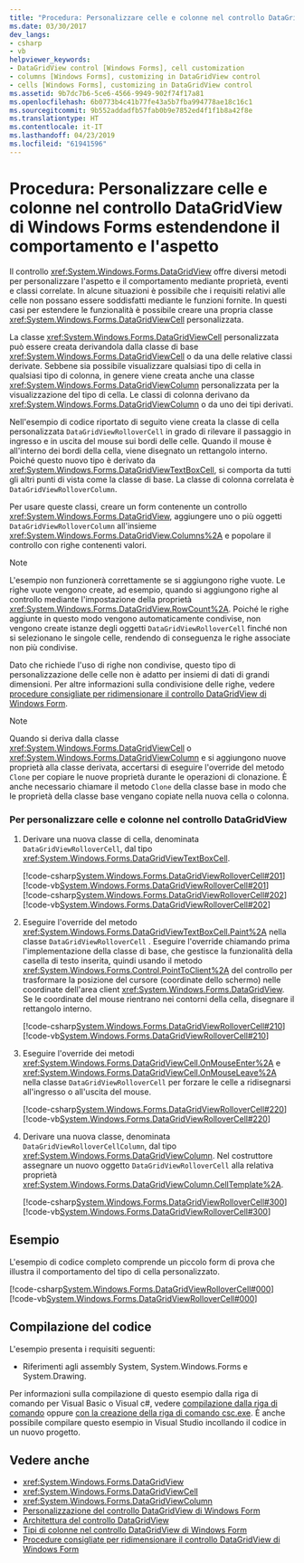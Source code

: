 ```yaml
---
title: "Procedura: Personalizzare celle e colonne nel controllo DataGridView di Windows Forms estendendone il comportamento e l'aspetto"
ms.date: 03/30/2017
dev_langs:
- csharp
- vb
helpviewer_keywords:
- DataGridView control [Windows Forms], cell customization
- columns [Windows Forms], customizing in DataGridView control
- cells [Windows Forms], customizing in DataGridView control
ms.assetid: 9b7dc7b6-5ce6-4566-9949-902f74f17a81
ms.openlocfilehash: 6b0773b4c41b77fe43a5b7fba994778ae18c16c1
ms.sourcegitcommit: 9b552addadfb57fab0b9e7852ed4f1f1b8a42f8e
ms.translationtype: HT
ms.contentlocale: it-IT
ms.lasthandoff: 04/23/2019
ms.locfileid: "61941596"
---
```

# <a name="how-to-customize-cells-and-columns-in-the-windows-forms-datagridview-control-by-extending-their-behavior-and-appearance"></a>Procedura: Personalizzare celle e colonne nel controllo DataGridView di Windows Forms estendendone il comportamento e l'aspetto
Il controllo <xref:System.Windows.Forms.DataGridView> offre diversi metodi per personalizzare l'aspetto e il comportamento mediante proprietà, eventi e classi correlate. In alcune situazioni è possibile che i requisiti relativi alle celle non possano essere soddisfatti mediante le funzioni fornite. In questi casi per estendere le funzionalità è possibile creare una propria classe <xref:System.Windows.Forms.DataGridViewCell> personalizzata.  
  
 La classe <xref:System.Windows.Forms.DataGridViewCell> personalizzata può essere creata derivandola dalla classe di base <xref:System.Windows.Forms.DataGridViewCell> o da una delle relative classi derivate. Sebbene sia possibile visualizzare qualsiasi tipo di cella in qualsiasi tipo di colonna, in genere viene creata anche una classe <xref:System.Windows.Forms.DataGridViewColumn> personalizzata per la visualizzazione del tipo di cella. Le classi di colonna derivano da <xref:System.Windows.Forms.DataGridViewColumn> o da uno dei tipi derivati.  
  
 Nell'esempio di codice riportato di seguito viene creata la classe di cella personalizzata `DataGridViewRolloverCell` in grado di rilevare il passaggio in ingresso e in uscita del mouse sui bordi delle celle. Quando il mouse è all'interno dei bordi della cella, viene disegnato un rettangolo interno. Poiché questo nuovo tipo è derivato da <xref:System.Windows.Forms.DataGridViewTextBoxCell>, si comporta da tutti gli altri punti di vista come la classe di base. La classe di colonna correlata è `DataGridViewRolloverColumn`.  
  
 Per usare queste classi, creare un form contenente un controllo <xref:System.Windows.Forms.DataGridView>, aggiungere uno o più oggetti `DataGridViewRolloverColumn` all'insieme <xref:System.Windows.Forms.DataGridView.Columns%2A> e popolare il controllo con righe contenenti valori.  
  
> [!NOTE]
>  L'esempio non funzionerà correttamente se si aggiungono righe vuote. Le righe vuote vengono create, ad esempio, quando si aggiungono righe al controllo mediante l'impostazione della proprietà <xref:System.Windows.Forms.DataGridView.RowCount%2A>. Poiché le righe aggiunte in questo modo vengono automaticamente condivise, non vengono create istanze degli oggetti `DataGridViewRolloverCell` finché non si selezionano le singole celle, rendendo di conseguenza le righe associate non più condivise.  
  
 Dato che richiede l'uso di righe non condivise, questo tipo di personalizzazione delle celle non è adatto per insiemi di dati di grandi dimensioni. Per altre informazioni sulla condivisione delle righe, vedere [procedure consigliate per ridimensionare il controllo DataGridView di Windows Form](best-practices-for-scaling-the-windows-forms-datagridview-control.md).  
  
> [!NOTE]
>  Quando si deriva dalla classe <xref:System.Windows.Forms.DataGridViewCell> o <xref:System.Windows.Forms.DataGridViewColumn> e si aggiungono nuove proprietà alla classe derivata, accertarsi di eseguire l'override del metodo `Clone` per copiare le nuove proprietà durante le operazioni di clonazione. È anche necessario chiamare il metodo `Clone` della classe base in modo che le proprietà della classe base vengano copiate nella nuova cella o colonna.  
  
### <a name="to-customize-cells-and-columns-in-the-datagridview-control"></a>Per personalizzare celle e colonne nel controllo DataGridView  
  
1. Derivare una nuova classe di cella, denominata `DataGridViewRolloverCell`, dal tipo <xref:System.Windows.Forms.DataGridViewTextBoxCell>.  
  
     [!code-csharp[System.Windows.Forms.DataGridViewRolloverCell#201](~/samples/snippets/csharp/VS_Snippets_Winforms/System.Windows.Forms.DataGridViewRolloverCell/CS/rollovercell.cs#201)]
     [!code-vb[System.Windows.Forms.DataGridViewRolloverCell#201](~/samples/snippets/visualbasic/VS_Snippets_Winforms/System.Windows.Forms.DataGridViewRolloverCell/VB/rollovercell.vb#201)]  
    [!code-csharp[System.Windows.Forms.DataGridViewRolloverCell#202](~/samples/snippets/csharp/VS_Snippets_Winforms/System.Windows.Forms.DataGridViewRolloverCell/CS/rollovercell.cs#202)]
    [!code-vb[System.Windows.Forms.DataGridViewRolloverCell#202](~/samples/snippets/visualbasic/VS_Snippets_Winforms/System.Windows.Forms.DataGridViewRolloverCell/VB/rollovercell.vb#202)]  
  
2. Eseguire l'override del metodo <xref:System.Windows.Forms.DataGridViewTextBoxCell.Paint%2A> nella classe `DataGridViewRolloverCell` . Eseguire l'override chiamando prima l'implementazione della classe di base, che gestisce la funzionalità della casella di testo inserita, quindi usando il metodo <xref:System.Windows.Forms.Control.PointToClient%2A> del controllo per trasformare la posizione del cursore (coordinate dello schermo) nelle coordinate dell'area client <xref:System.Windows.Forms.DataGridView>. Se le coordinate del mouse rientrano nei contorni della cella, disegnare il rettangolo interno.  
  
     [!code-csharp[System.Windows.Forms.DataGridViewRolloverCell#210](~/samples/snippets/csharp/VS_Snippets_Winforms/System.Windows.Forms.DataGridViewRolloverCell/CS/rollovercell.cs#210)]
     [!code-vb[System.Windows.Forms.DataGridViewRolloverCell#210](~/samples/snippets/visualbasic/VS_Snippets_Winforms/System.Windows.Forms.DataGridViewRolloverCell/VB/rollovercell.vb#210)]  
  
3. Eseguire l'override dei metodi <xref:System.Windows.Forms.DataGridViewCell.OnMouseEnter%2A> e <xref:System.Windows.Forms.DataGridViewCell.OnMouseLeave%2A> nella classe `DataGridViewRolloverCell` per forzare le celle a ridisegnarsi all'ingresso o all'uscita del mouse.  
  
     [!code-csharp[System.Windows.Forms.DataGridViewRolloverCell#220](~/samples/snippets/csharp/VS_Snippets_Winforms/System.Windows.Forms.DataGridViewRolloverCell/CS/rollovercell.cs#220)]
     [!code-vb[System.Windows.Forms.DataGridViewRolloverCell#220](~/samples/snippets/visualbasic/VS_Snippets_Winforms/System.Windows.Forms.DataGridViewRolloverCell/VB/rollovercell.vb#220)]  
  
4. Derivare una nuova classe, denominata `DataGridViewRolloverCellColumn`, dal tipo <xref:System.Windows.Forms.DataGridViewColumn>. Nel costruttore assegnare un nuovo oggetto `DataGridViewRolloverCell` alla relativa proprietà <xref:System.Windows.Forms.DataGridViewColumn.CellTemplate%2A>.  
  
     [!code-csharp[System.Windows.Forms.DataGridViewRolloverCell#300](~/samples/snippets/csharp/VS_Snippets_Winforms/System.Windows.Forms.DataGridViewRolloverCell/CS/rollovercell.cs#300)]
     [!code-vb[System.Windows.Forms.DataGridViewRolloverCell#300](~/samples/snippets/visualbasic/VS_Snippets_Winforms/System.Windows.Forms.DataGridViewRolloverCell/VB/rollovercell.vb#300)]  
  
## <a name="example"></a>Esempio  
 L'esempio di codice completo comprende un piccolo form di prova che illustra il comportamento del tipo di cella personalizzato.  
  
 [!code-csharp[System.Windows.Forms.DataGridViewRolloverCell#000](~/samples/snippets/csharp/VS_Snippets_Winforms/System.Windows.Forms.DataGridViewRolloverCell/CS/rollovercell.cs#000)]
 [!code-vb[System.Windows.Forms.DataGridViewRolloverCell#000](~/samples/snippets/visualbasic/VS_Snippets_Winforms/System.Windows.Forms.DataGridViewRolloverCell/VB/rollovercell.vb#000)]  
  
## <a name="compiling-the-code"></a>Compilazione del codice  
 L'esempio presenta i requisiti seguenti:  
  
- Riferimenti agli assembly System, System.Windows.Forms e System.Drawing.  
  
 Per informazioni sulla compilazione di questo esempio dalla riga di comando per Visual Basic o Visual c#, vedere [compilazione dalla riga di comando](../../../visual-basic/reference/command-line-compiler/building-from-the-command-line.md) oppure [con la creazione della riga di comando csc.exe](../../../csharp/language-reference/compiler-options/command-line-building-with-csc-exe.md). È anche possibile compilare questo esempio in Visual Studio incollando il codice in un nuovo progetto.
  
## <a name="see-also"></a>Vedere anche

- <xref:System.Windows.Forms.DataGridView>
- <xref:System.Windows.Forms.DataGridViewCell>
- <xref:System.Windows.Forms.DataGridViewColumn>
- [Personalizzazione del controllo DataGridView di Windows Form](customizing-the-windows-forms-datagridview-control.md)
- [Architettura del controllo DataGridView](datagridview-control-architecture-windows-forms.md)
- [Tipi di colonne nel controllo DataGridView di Windows Form](column-types-in-the-windows-forms-datagridview-control.md)
- [Procedure consigliate per ridimensionare il controllo DataGridView di Windows Form](best-practices-for-scaling-the-windows-forms-datagridview-control.md)
